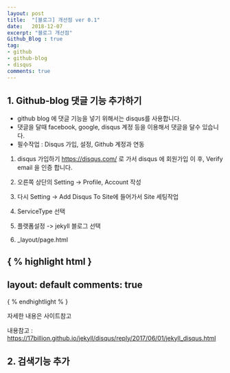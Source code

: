 ```yaml
---
layout: post
title:  "[블로그] 개선점 ver 0.1"
date:   2018-12-07
excerpt: "블로그 개선점"
Github_Blog : true
tag:
- github
- github-blog
- disqus
comments: true
---
```


## 1. Github-blog 댓글 기능 추가하기

* github blog 에 댓글 기능을 넣기 위해서는 disqus를 사용합니다. 
* 댓글을 달때 facebook, google, disqus 계정 등을 이용해서 댓글을 달수 있습니다.
* 필수작업 : Disqus 가입, 설정, Github 계정과 연동

1) disqus 가입하기
https://disqus.com/ 로 가서 disqus 에 회원가입 이 후, Verify email 을 인증 합니다.

2) 오른쪽 상단의 Setting -> Profile, Account 작성

3) 다시 Setting -> Add Disqus To Site에 들어가서 Site 세팅작업

4) ServiceType 선택

5) 플랫폼설정 -> jekyll 블로그 선택

6) _layout/page.html

{ % highlight html }
---
layout: default
comments: true
---
{ % endhightlight % }

자세한 내용은 사이트참고

내용참고 : https://17billion.github.io/jekyll/disqus/reply/2017/06/01/jekyll_disqus.html

## 2. 검색기능 추가

